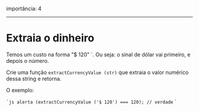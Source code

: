 importância: 4

---

# Extraia o dinheiro

Temos um custo na forma "$ 120" `. Ou seja: o sinal de dólar vai primeiro, e depois o número.

Crie uma função `extractCurrencyValue (str)` que extraia o valor numérico dessa string e retorna.

O exemplo:

`` `js
alerta (extractCurrencyValue ('$ 120') === 120); // verdade
`` `

